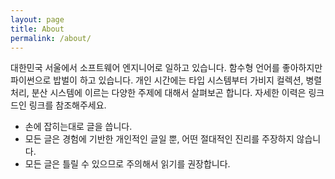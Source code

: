 ```yaml
---
layout: page
title: About
permalink: /about/
---
```


 대한민국 서울에서 소프트웨어 엔지니어로 일하고 있습니다. 함수형
 언어를 좋아하지만 파이썬으로 밥벌이 하고 있습니다. 개인 시간에는 타입
 시스템부터 가비지 컬렉션, 병렬 처리, 분산 시스템에 이르는 다양한
 주제에 대해서 살펴보곤 합니다. 자세한 이력은 링크드인 링크를
 참조해주세요.


- 손에 잡히는대로 글을 씁니다.
- 모든 글은 경험에 기반한 개인적인 글일 뿐, 어떤 절대적인 진리를
  주장하지 않습니다.
- 모든 글은 틀릴 수 있으므로 주의해서 읽기를 권장합니다.
